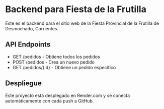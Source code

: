 # Backend para Fiesta de la Frutilla

Este es el backend para el sitio web de la Fiesta Provincial de la Frutilla de Desmochado, Corrientes.

## API Endpoints

- GET /pedidos - Obtiene todos los pedidos
- POST /pedidos - Crea un nuevo pedido
- GET /pedidos/{id} - Obtiene un pedido específico

## Despliegue

Este proyecto está desplegado en Render.com y se conecta automáticamente con cada push a GitHub.